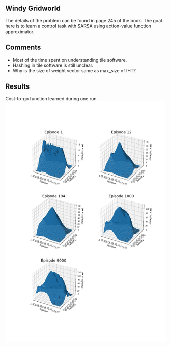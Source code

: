 ## Windy Gridworld

The details of the problem can be found in page 245 of the book.
The goal here is to learn a control task with SARSA using action-value function approximator. 


## Comments
- Most of the time spent on understanding tile software.
- Hashing in tile software is still unclear.
- Why is the size of weight vector same as max_size of IHT?

## Results
Cost-to-go function learned during one run.
![result](result.png)
